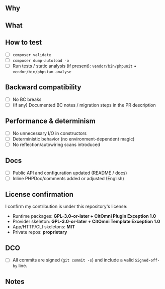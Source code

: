 ## Why
<!-- Short rationale / problem statement. What user pain or goal does this solve? -->

## What
<!-- Concise summary of changes. Keep it to essentials. -->

## How to test
<!-- Minimal, deterministic steps or commands to validate the change. -->
- [ ] `composer validate`
- [ ] `composer dump-autoload -o`
- [ ] Run tests / static analysis (if present):
      `vendor/bin/phpunit` • `vendor/bin/phpstan analyse`

## Backward compatibility
- [ ] No BC breaks
- [ ] (If any) Documented BC notes / migration steps in the PR description

## Performance & determinism
- [ ] No unnecessary I/O in constructors
- [ ] Deterministic behavior (no environment-dependent magic)
- [ ] No reflection/autowiring scans introduced

## Docs
- [ ] Public API and configuration updated (README / docs)
- [ ] Inline PHPDoc/comments added or adjusted (English)

## License confirmation
I confirm my contribution is under this repository's license:
- Runtime packages: **GPL-3.0-or-later + CitOmni Plugin Exception 1.0**
- Provider skeleton: **GPL-3.0-or-later + CitOmni Template Exception 1.0**
- App/HTTP/CLI skeletons: **MIT**
- Private repos: **proprietary**

## DCO
- [ ] All commits are signed (`git commit -s`) and include a valid `Signed-off-by` line.

## Notes
<!-- Optional: risks, roll-back plan, follow-ups, or related issues/links. -->
